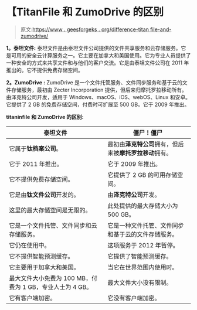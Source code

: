 # 【TitanFile 和 ZumoDrive 的区别

> 原文:[https://www . geesforgeks . org/difference-titan file-and-zumodrive/](https://www.geeksforgeeks.org/difference-between-titanfile-and-zumodrive/)

**1。泰坦文件:**
泰坦文件是由泰坦文件公司提供的文件共享服务和云存储服务。它是可用的安全云计算服务之一。它主要在加拿大和美国使用。它为专业人员提供了一种安全的方式来共享文件和与他们的客户交流。它是由泰坦文件公司在 2011 年推出的。它不提供免费存储空间。

**2。ZumoDrive :**
ZumoDrive 是一个文件托管服务、文件同步服务和基于云的文件存储服务，最初由 Zecter Incorporation 提供，但后来归摩托罗拉移动所有。由泽克特公司开发，适用于 Windows、macOS、iOS、webOS、Linux 和安卓。它提供了 2 GB 的免费存储空间，付费时可扩展至 500 GB。它于 2009 年推出。

**titaninfile 和 ZumoDrive 的区别:**

<center>

| 泰坦文件 | 僵尸！僵尸 |
| --- | --- |
| 它属于**钛档案公司**。 | 最初由**泽克特公司**拥有，但后来被**摩托罗拉移动**拥有。 |
| 它于 2011 年推出。 | 它于 2009 年推出。 |
| 它不提供免费存储空间。 | 它提供了 2 GB 的可用存储空间。 |
| 它是由**钛文件公司**开发的。 | 由**泽克特公司**开发。 |
| 这里的最大存储空间是无限的。 | 此处提供的最大存储大小为 500 GB。 |
| 它是一个文件托管、文件同步和云存储服务。 | 它是一种文件托管、文件同步和基于云的文件存储服务。 |
| 它仍在使用中。 | 这项服务于 2012 年暂停。 |
| 它不提供智能预测缓存。 | 它提供了智能预测缓存。 |
| 它主要用于加拿大和美国。 | 当它在世界范围内使用时。 |
| 最大文件大小免费为 100 MB，付费为 1 GB，专业人士为 4 GB。 | 最大文件大小没有限制。 |
| 它有客户端加密。 | 它没有客户端加密。 |

</center>